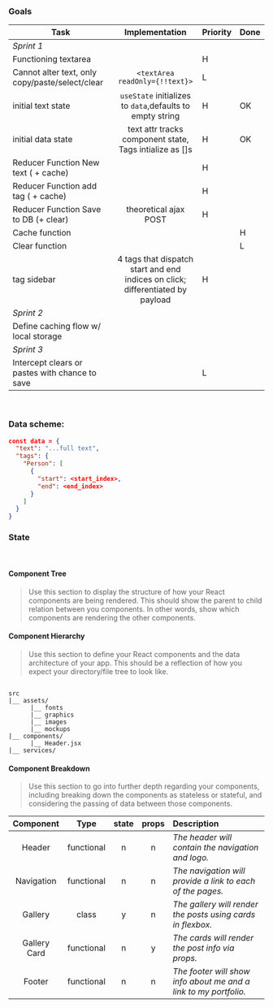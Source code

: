 ### Goals
| Task                |  Implementation | Priority | Done |
| ------------------- | :------: | ---------------| -----|
| *Sprint 1*
| Functioning textarea |  | H |  |
| Cannot alter text, only copy/paste/select/clear  |    `<textArea readOnly={!!text}>` |   L 
| initial text state | `useState` initializes to `data`,defaults to empty string | H | OK
| initial data state |  text attr tracks component state, Tags intialize as []s | H | OK
| Reducer Function New text ( + cache) |    | H |
| Reducer Function add tag ( + cache) |      | H |
| Reducer Function Save to DB (+ clear) | theoretical ajax POST   | H |
| Cache function |                        |   | H |
| Clear function |                      |     | L |
| tag sidebar | 4 tags that dispatch start and end indices on click; differentiated by payload | H
| *Sprint 2* |
| Define caching flow w/ local storage   |    |   |   |
| *Sprint 3* |
| Intercept clears or pastes with chance to save  |    |  L |   |
    


<br>

### Data scheme:
```json
const data = {
  "text": "...full text",
  "tags": {
    "Person": [
      {
        "start": <start_index>,
        "end": <end_index>
      }
    ]
  }
}
```

### State






<br>


#### Component Tree

> Use this section to display the structure of how your React components are being rendered. This should show the parent to child relation between you components. In other words, show which components are rendering the other components. 

#### Component Hierarchy

> Use this section to define your React components and the data architecture of your app. This should be a reflection of how you expect your directory/file tree to look like. 

``` structure

src
|__ assets/
      |__ fonts
      |__ graphics
      |__ images
      |__ mockups
|__ components/
      |__ Header.jsx
|__ services/

```

#### Component Breakdown

> Use this section to go into further depth regarding your components, including breaking down the components as stateless or stateful, and considering the passing of data between those components.

|  Component   |    Type    | state | props | Description                                                      |
| :----------: | :--------: | :---: | :---: | :--------------------------------------------------------------- |
|    Header    | functional |   n   |   n   | _The header will contain the navigation and logo._               |
|  Navigation  | functional |   n   |   n   | _The navigation will provide a link to each of the pages._       |
|   Gallery    |   class    |   y   |   n   | _The gallery will render the posts using cards in flexbox._      |
| Gallery Card | functional |   n   |   y   | _The cards will render the post info via props._                 |
|    Footer    | functional |   n   |   n   | _The footer will show info about me and a link to my portfolio._ |


